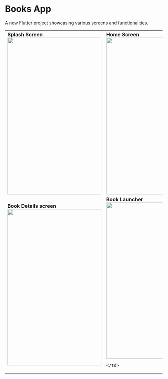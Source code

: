 # Books App

A new Flutter project showcasing various screens and functionalities.



<table>
  <tr>
    <td>
      <b>Splash Screen</b><br>
      <img src="https://github.com/Yousif-M-M-H/books_app/assets/63748976/ba12854c-c69c-405d-9a93-77f4c492855c" width="300" height="500">
    </td>
    <td>
      <b>Home Screen</b><br>
      <img src="https://github.com/Yousif-M-M-H/books_app/assets/63748976/9bbded22-4658-4619-9c96-3fec7993ddb9" width="300" height="500">
    </td>
  </tr>
  <tr>
    <td>
      <b>Book Details screen</b><br>
      <img src="https://github.com/Yousif-M-M-H/books_app/assets/63748976/e309daf6-ff4c-497e-8aab-3bb377b352ef
" width="300" height="500">
    </td>
    <td>
      <b>Book Launcher</b><br>
          <img src="https://github.com/Yousif-M-M-H/books_app/assets/63748976/92f7bb69-58d5-4785-83ac-ef19c9822818" width="300" height="500">

    </td>
  </tr>
</table>

